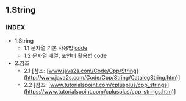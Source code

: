 ## 1.String
### INDEX
* 1.String
  * 1.1 문자열 기본 사용법 [code](https://github.com/csbyun-data/CPP-Pro/blob/main/chap02/String/Strings1..cpp)
  * 1.2 문자열 배열, 포인터 활용법 [code]()     
* 2.참조
    * 2.1 [참조: [www.java2s.com/Code/Cpp/String](http://www.java2s.com/Code/Cpp/String/CatalogString.htm)]
    * 2.2 [참조: [www.tutorialspoint.com/cplusplus/cpp_strings](https://www.tutorialspoint.com/cplusplus/cpp_strings.htm)]
